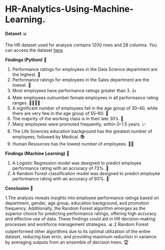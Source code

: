 # HR-Analytics-Using-Machine-Learning.


**Dataset** 📊

The HR dataset used for analysis contains 1200 rows and 28 columns. You can access the dataset [here](https://docs.google.com/spreadsheets/d/1NXJcCfUPsu1ldysmHFPfIufN6HT9s29x/edit?usp=drive_link&ouid=101218975538808492645&rtpof=true&sd=true).

**Findings (Python)** 🐍

1. Performance ratings for employees in the Data Science department are the highest. 🚀
2. Performance ratings for employees in the Sales department are the lowest. 💼
3. Most employees have performance ratings greater than 3. 👍
4. Male employees outnumber female employees in all performance rating ranges. 👨‍💼👩‍💼
5. A significant number of employees fall in the age group of 30–40, while there are very few in the age group of 55–60. 📅
6. The majority of the working class is in their late 30’s. 👴
7. Many employees were promoted frequently, within 0–1.5 years. 📈
8. The Life Sciences education background has the greatest number of employees, followed by Medical. 📚
9. Human Resources has the lowest number of employees. 🤷‍♂️

**Findings (Machine Learning)** 🤖

1. A Logistic Regression model was designed to predict employee performance rating with an accuracy of 73%. 🎯
2. A Random Forest classification model was designed to predict employee performance rating with an accuracy of 93%. 🌲


**Conclusion** 🎉

1.The analysis reveals insights into employee performance ratings based on department, gender, age group, education background, and promotion frequency. Additionally, the Random Forest algorithm emerges as the superior choice for predicting performance ratings, offering high accuracy and effective use of data. These findings could aid in HR decision-making processes and workforce management strategies. 📊
2.Random Forest outperformed other algorithms due to its optimal utilization of the entire dataset, reducing bias error, and providing maximum reduction in variance by averaging outputs from an ensemble of decision trees. 🏆
